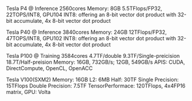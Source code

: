 

Tesla P4 @ Inference
2560cores
Memory: 8GB
5.5TFlops/FP32, 22TOPS/INT8, 
GPU104
INT8: offering an 8-bit vector dot product with 32-bit accumulate, 4x 8-bit vector dot product



Tesla P40 @ Inference
3840cores
Memory: 24GB
12TFlops/FP32, 47TOPS/INT8, 
GPU102
INT8: offering an 8-bit vector dot product with 32-bit accumulate, 4x 8-bit vector dot product

Tesla P100 @ Training
3584cores
4.7TF/double
9.3TF/Single-preicision
18.7T/Half-preision
Memory: 16GB, 732GB/s; 12GB, 549GB/s
APIS: CUDA, DirectCompute, OpenCL, OpenACC

Tesla V100(SXM2) 
Memory: 16GB
L2: 6MB
Half: 30TF
Single Precision: 15TFlops
Double Precision: 7.5TF
TensorPerformace: 120TFlops, 4x4FP16 matrix, 
GPU: Volta


